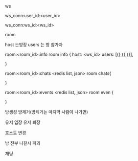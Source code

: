 ws


ws_conn:user_id:<user_id>

ws_conn:ws_id:<ws_id>


room

host 는방장
users 는 방 참가자




room:<room_id>:info
<json>
room info
{
    host: <ws_id>
    users: [{},{},{}],
    
}

room:<room_id>:chats
<redis list,  json>
room chats{
    
}

room:<room_id>:events
<redis list,  json>
room even
{

}

방생성
방제거(방제거는 마지막 사람이 나가면)

유저 입장
유저 퇴장

호스트 변경

방 전부 나갈시 파괴

채팅